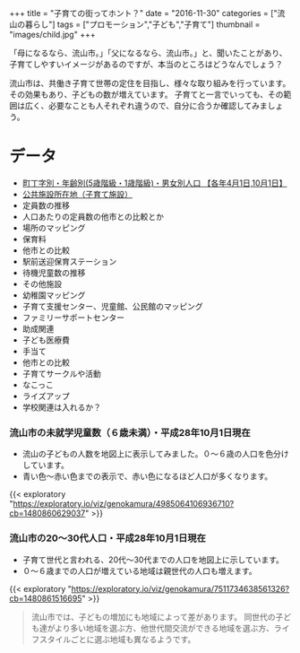 +++
title = "子育ての街ってホント？"
date = "2016-11-30"
categories = ["流山の暮らし"]
tags = ["プロモーション","子ども","子育て"]
thumbnail = "images/child.jpg"
+++

「母になるなら、流山市。」「父になるなら、流山市。」と、聞いたことがあり、子育てしやすいイメージがあるのですが、本当のところはどうなんでしょう？

流山市は、共働き子育て世帯の定住を目指し、様々な取り組みを行っています。その効果もあり、子どもの数が増えています。
子育てと一言でいっても、その範囲は広く、必要なことも人それぞれ違うので、自分に合うか確認してみましょう。

# データ

- [町丁字別・年齢別(5歳階級・1歳階級)・男女別人口 【各年4月1日,10月1日】](http://www.city.nagareyama.chiba.jp/information/76/406/016269.html)
- [公共施設所在地（子育て施設）](http://www.city.nagareyama.chiba.jp/10763/29586/029588.html)
- 定員数の推移
- 人口あたりの定員数の他市との比較とか
- 場所のマッピング
- 保育料
- 他市との比較
- 駅前送迎保育ステーション
- 待機児童数の推移
- その他施設
- 幼稚園マッピング
- 子育て支援センター、児童館、公民館のマッピング
- ファミリーサポートセンター
- 助成関連
- 子ども医療費
- 手当て
- 他市との比較
- 子育てサークルや活動
- なこっこ
- ライズアップ
- 学校関連は入れるか？

### 流山市の未就学児童数（６歳未満）・平成28年10月1日現在

- 流山の子どもの人数を地図上に表示してみました。０〜６歳の人口を色分けしています。
- 青い色〜赤い色までの表示で、赤い色になるほど人口が多くなります。

{{< exploratory "https://exploratory.io/viz/genokamura/4985064106936710?cb=1480860629037" >}}

### 流山市の20〜30代人口・平成28年10月1日現在

- 子育て世代と言われる、20代〜30代までの人口を地図上に示しています。
- ０〜６歳までの人口が増えている地域は親世代の人口も増えます。

{{< exploratory "https://exploratory.io/viz/genokamura/7511734638561326?cb=1480861516695" >}}

> 流山市では、子どもの増加にも地域によって差があります。
同世代の子ども達がより多い地域を選ぶ方、他世代間交流ができる地域を選ぶ方、ライフスタイルごとに選ぶ地域も異なるようです。
